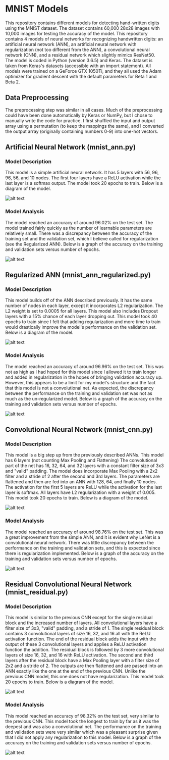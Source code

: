# MNIST Models
This repository contains different models for detecting hand-written digits using the MNIST dataset. The dataset contains 60,000 28x28 images with 10,000 images for testing the accuracy of the model. This repository contains 4 models of neural networks for recognizing handwritten digits: an artificial neural network (ANN), an artificial neural network with regularization (not too different from the ANN), a convolutional neural network (CNN), and a residual network which slightly mimics ResNet50. The model is coded in Python (version 3.6.5) and Keras. The dataset is taken from Keras's datasets (accessible with an import statement). All models were trained on a GeForce GTX 1050Ti, and they all used the Adam optimizer for gradient descent with the default parameters for Beta 1 and Beta 2.

## Data Preprocessing
The preprocessing step was similar in all cases. Much of the preprocessing could have been done automatically by Keras or NumPy, but I chose to manually write the code for practice. I first shuffled the input and output array using a permutation (to keep the mappings the same), and I converted the output array (originally containing numbers 0-9) into one-hot vectors.

## Artificial Neural Network (mnist_ann.py)
### Model Description
This model is a simple artificial neural network. It has 5 layers with 56, 96, 96, 56, and 10 nodes. The first four layers have a ReLU activation while the last layer is a softmax output. The model took 20 epochs to train. Below is a diagram of the model.

![alt text](images/model_ann.png "ANN Model")

### Model Analysis
The model reached an accuracy of around 96.02% on the test set. The model trained fairly quickly as the number of learnable parameters are relatively small. There was a discrepancy between the accuracy of the training set and the validation set, which I believe called for regularization (see the Regularized ANN). Below is a graph of the accuracy on the training and validation sets versus number of epochs.

![alt text](images/results_ann.png "ANN Results")

## Regularized ANN (mnist_ann_regularized.py)
### Model Description
This model builds off of the ANN described previously. It has the same number of nodes in each layer, except it incorporates L2 regularization. The L2 weight is set to 0.0005 for all layers. This model also includes Dropout layers with a 15% chance of each layer dropping out. This model took 40 epochs to train since I felt that adding regularization and more time to train would drastically improve the model's performance on the validation set. Below is a diagram of the model.

![alt text](images/model_ann_regularized.png "Regularized ANN Model")

### Model Analysis
The model reached an accuracy of around 96.96% on the test set. This was not as high as I had hoped for this model since I allowed it to train longer and added in regularization in the hopes of bringing validation accuracy up. However, this appears to be a limit for my model's structure and the fact that this model is not a convolutional net. As expected, the discrepancy between the performance on the training and validation set was not as much as the un-regularized model. Below is a graph of the accuracy on the training and validation sets versus number of epochs.

![alt text](images/results_ann_regularized.png "Regularized ANN Results")

## Convolutional Neural Network (mnist_cnn.py)
### Model Description
This model is a big step up from the previously described ANNs. This model has 6 layers (not counting Max Pooling and Flattening) The convolutional part of the net has 16, 32, 64, and 32 layers with a constant filter size of 3x3 and "valid" padding. The model does incorporate Max Pooling with a 2x2 filter and a stride of 2 after the second and 3rd layers. The parameters are flattened and then are fed into an ANN with 128, 64, and finally 10 nodes. The activation for the first 5 layers are ReLU while the activation for the last layer is softmax. All layers have L2 regularization with a weight of 0.005. This model took 20 epochs to train. Below is a diagram of the model.

![alt text](images/model_cnn.png "CNN Model")

### Model Analysis
The model reached an accuracy of around 98.76% on the test set. This was a great improvement from the simple ANN, and it is evident why LeNet is a convolutional neural network. There was little discrepancy between the performance on the training and validation sets, and this is expected since there is regularization implemented. Below is a graph of the accuracy on the training and validation sets versus number of epochs.

![alt text](images/results_cnn.png)

## Residual Convolutional Neural Network (mnist_residual.py)
### Model Description
This model is similar to the previous CNN except for the single residual block and the increased number of layers. All convolutional layers have a filter size of 3x3, "valid" padding, and a stride of 1. The single residual block contains 3 convolutional layers of size 16, 32, and 16 all with the ReLU activation function. The end of the residual block adds the input with the output of these 3 convolutional layers and applies a ReLU activation function the addition. The residual block is followed by 3 more convolutional layers of size 16, 32, and 16 with ReLU activation. The second and third layers after the residual block have a Max Pooling layer with a filter size of 2x2 and a stride of 2. The outputs are then flattened and are passed into an ANN exactly like the one at the end of the previous CNN. Unlike the previous CNN model, this one does not have regularization. This model took 20 epochs to train. Below is a diagram of the model.

![alt text](images/model_residual.png)

### Model Analysis
This model reached an accuracy of 98.32% on the test set, very similar to the previous CNN. This model took the longest to train by far as it was the deepest and was also a convolutional net. The performance on the training and validation sets were very similar which was a pleasant surprise given that I did not apply any regularization to this model. Below is a graph of the accuracy on the training and validation sets versus number of epochs.

![alt text](images/results_residual.png)
